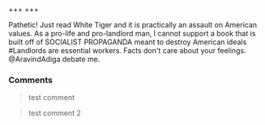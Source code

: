 +++
+++

Pathetic! Just read White Tiger and it is practically an assault on American values. As a pro-life and pro-landlord man, I cannot support a book that is built off of SOCIALIST PROPAGANDA meant to destroy American ideals #Landlords are essential workers. Facts don\'t care about your feelings. @AravindAdiga debate me.

### Comments

> test comment

> test comment 2
